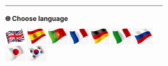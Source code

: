 [E4GUIDE]: https://github.com/ZONESTAR3D/Upgrade-kit-guide/blob/main/HOTEND/E4/User_guide/readme.md
[PRELOAD]: https://github.com/ZONESTAR3D/Upgrade-kit-guide/tree/main/HOTEND/E4/User_guide#7-pre-load-filaments
[E4WORKINGPRINCIPLE]:https://github.com/ZONESTAR3D/Upgrade-kit-guide/blob/main/HOTEND/E4/User_guide/readme.md#5-working-principle

----
## <a id="choose-language">:globe_with_meridians: Choose language </a>
[![](../../lanpic/EN.png)](https://github.com/ZONESTAR3D/Upgrade-kit-guide/tree/main/HOTEND/E4/readme.md)
[![](../../lanpic/ES.png)](https://github.com/ZONESTAR3D/Upgrade-kit-guide/tree/main/HOTEND/E4/readme-es.md)
[![](../../lanpic/PT.png)](https://github.com/ZONESTAR3D/Upgrade-kit-guide/tree/main/HOTEND/E4/readme-pt.md)
[![](../../lanpic/FR.png)](https://github.com/ZONESTAR3D/Upgrade-kit-guide/tree/main/HOTEND/E4/readme-fr.md)
[![](../../lanpic/DE.png)](https://github.com/ZONESTAR3D/Upgrade-kit-guide/tree/main/HOTEND/E4/readme-de.md)
[![](../../lanpic/IT.png)](https://github.com/ZONESTAR3D/Upgrade-kit-guide/tree/main/HOTEND/E4/readme-it.md)
[![](../../lanpic/RU.png)](https://github.com/ZONESTAR3D/Upgrade-kit-guide/tree/main/HOTEND/E4/readme-ru.md)
[![](../../lanpic/JP.png)](https://github.com/ZONESTAR3D/Upgrade-kit-guide/tree/main/HOTEND/E4/readme-jp.md)
[![](../../lanpic/KR.png)](https://github.com/ZONESTAR3D/Upgrade-kit-guide/tree/main/HOTEND/E4/readme-kr.md)
<!-- [![](../../lanpic/SA.png)](https://github.com/ZONESTAR3D/Upgrade-kit-guide/tree/main/HOTEND/E4/readme-ar.md) -->

